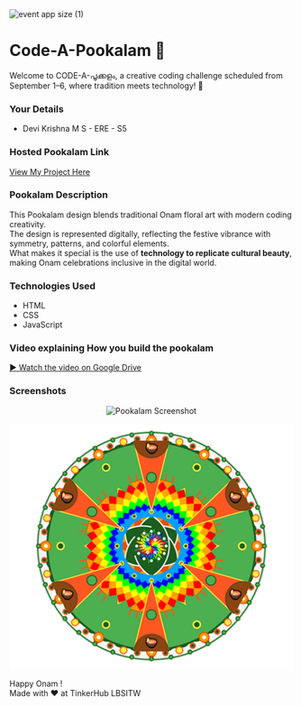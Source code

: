 <img width="1920" height="1080" alt="event app size (1)" src="https://github.com/user-attachments/assets/9c18c1de-1249-41ca-9561-1bc003606551" />

# Code-A-Pookalam 🌸
Welcome to CODE-A-പൂക്കളം, a creative coding challenge scheduled from September 1–6, where tradition meets technology! 🌼


### Your Details
- Devi Krishna M S - ERE - S5



### Hosted Pookalam Link
 [View My Project Here](https://dkx05.github.io/Code-A-Pookalam/)




### Pookalam Description
This Pookalam design blends traditional Onam floral art with modern coding creativity.  
The design is represented digitally, reflecting the festive vibrance with symmetry, patterns, and colorful elements.  
What makes it special is the use of **technology to replicate cultural beauty**, making Onam celebrations inclusive in the digital world.  



### Technologies Used 
- HTML  
- CSS  
- JavaScript 

### Video explaining How you build the pookalam
[▶️ Watch the video on Google Drive](https://drive.google.com/file/d/1e15WI0eKEfTnUEh4OfiR74d3nA3ChcVL/view?usp=drivesdk)


### Screenshots
<p align="center">
  <img src="https://drive.google.com/uc?export=view&id=1c5RXXDUiBocecXzuv5Y2Bxf7cZMte6uu" alt="Pookalam Screenshot" width="600">
</p>

<p align="center">
  <img src="https://github.com/Dkx05/Code-A-Pookalam/blob/main/Devi%20Krishna%20M%20S/pookalam.png" alt="Pookalam" width="600">
</p>




Happy Onam ! <br>
Made with ❤️ at TinkerHub LBSITW
